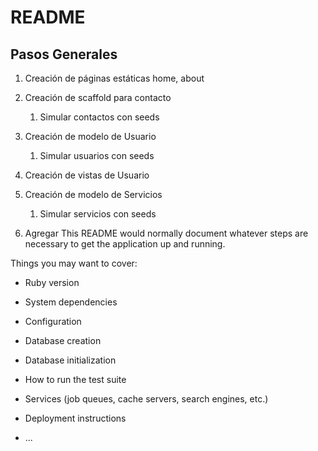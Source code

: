 # README


## Pasos Generales

1. Creación de páginas estáticas home, about
2. Creación de scaffold para contacto
   1. Simular contactos con seeds
3. Creación de modelo de Usuario
   1. Simular usuarios con seeds
4. Creación de vistas de Usuario
5. Creación de modelo de Servicios
   1. Simular servicios con seeds

6. Agregar 
This README would normally document whatever steps are necessary to get the
application up and running.

Things you may want to cover:

* Ruby version

* System dependencies

* Configuration

* Database creation

* Database initialization

* How to run the test suite

* Services (job queues, cache servers, search engines, etc.)

* Deployment instructions

* ...
